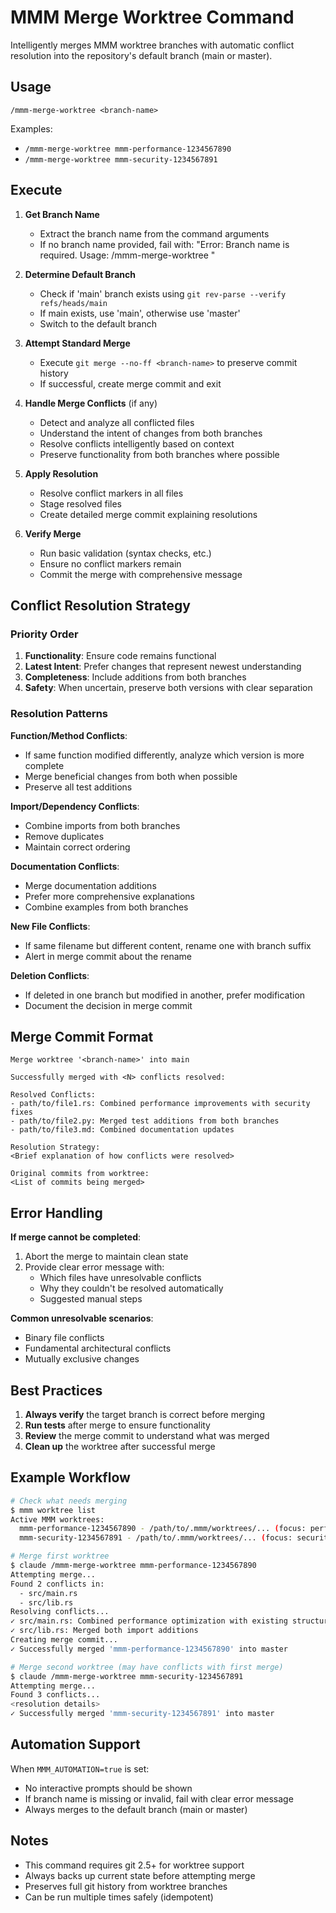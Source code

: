 # MMM Merge Worktree Command

Intelligently merges MMM worktree branches with automatic conflict resolution into the repository's default branch (main or master).

## Usage

```
/mmm-merge-worktree <branch-name>
```

Examples:
- `/mmm-merge-worktree mmm-performance-1234567890`
- `/mmm-merge-worktree mmm-security-1234567891`

## Execute

1. **Get Branch Name**
   - Extract the branch name from the command arguments
   - If no branch name provided, fail with: "Error: Branch name is required. Usage: /mmm-merge-worktree <branch-name>"

2. **Determine Default Branch**
   - Check if 'main' branch exists using `git rev-parse --verify refs/heads/main`
   - If main exists, use 'main', otherwise use 'master'
   - Switch to the default branch

3. **Attempt Standard Merge**
   - Execute `git merge --no-ff <branch-name>` to preserve commit history
   - If successful, create merge commit and exit

4. **Handle Merge Conflicts** (if any)
   - Detect and analyze all conflicted files
   - Understand the intent of changes from both branches
   - Resolve conflicts intelligently based on context
   - Preserve functionality from both branches where possible

5. **Apply Resolution**
   - Resolve conflict markers in all files
   - Stage resolved files
   - Create detailed merge commit explaining resolutions

6. **Verify Merge**
   - Run basic validation (syntax checks, etc.)
   - Ensure no conflict markers remain
   - Commit the merge with comprehensive message

## Conflict Resolution Strategy

### Priority Order
1. **Functionality**: Ensure code remains functional
2. **Latest Intent**: Prefer changes that represent newest understanding
3. **Completeness**: Include additions from both branches
4. **Safety**: When uncertain, preserve both versions with clear separation

### Resolution Patterns

**Function/Method Conflicts**:
- If same function modified differently, analyze which version is more complete
- Merge beneficial changes from both when possible
- Preserve all test additions

**Import/Dependency Conflicts**:
- Combine imports from both branches
- Remove duplicates
- Maintain correct ordering

**Documentation Conflicts**:
- Merge documentation additions
- Prefer more comprehensive explanations
- Combine examples from both branches

**New File Conflicts**:
- If same filename but different content, rename one with branch suffix
- Alert in merge commit about the rename

**Deletion Conflicts**:
- If deleted in one branch but modified in another, prefer modification
- Document the decision in merge commit

## Merge Commit Format

```
Merge worktree '<branch-name>' into main

Successfully merged with <N> conflicts resolved:

Resolved Conflicts:
- path/to/file1.rs: Combined performance improvements with security fixes
- path/to/file2.py: Merged test additions from both branches
- path/to/file3.md: Combined documentation updates

Resolution Strategy:
<Brief explanation of how conflicts were resolved>

Original commits from worktree:
<List of commits being merged>
```

## Error Handling

**If merge cannot be completed**:
1. Abort the merge to maintain clean state
2. Provide clear error message with:
   - Which files have unresolvable conflicts
   - Why they couldn't be resolved automatically
   - Suggested manual steps

**Common unresolvable scenarios**:
- Binary file conflicts
- Fundamental architectural conflicts
- Mutually exclusive changes

## Best Practices

1. **Always verify** the target branch is correct before merging
2. **Run tests** after merge to ensure functionality
3. **Review** the merge commit to understand what was merged
4. **Clean up** the worktree after successful merge

## Example Workflow

```bash
# Check what needs merging
$ mmm worktree list
Active MMM worktrees:
  mmm-performance-1234567890 - /path/to/.mmm/worktrees/... (focus: performance)
  mmm-security-1234567891 - /path/to/.mmm/worktrees/... (focus: security)

# Merge first worktree
$ claude /mmm-merge-worktree mmm-performance-1234567890
Attempting merge...
Found 2 conflicts in:
  - src/main.rs
  - src/lib.rs
Resolving conflicts...
✓ src/main.rs: Combined performance optimization with existing structure
✓ src/lib.rs: Merged both import additions
Creating merge commit...
✓ Successfully merged 'mmm-performance-1234567890' into master

# Merge second worktree (may have conflicts with first merge)
$ claude /mmm-merge-worktree mmm-security-1234567891
Attempting merge...
Found 3 conflicts...
<resolution details>
✓ Successfully merged 'mmm-security-1234567891' into master
```

## Automation Support

When `MMM_AUTOMATION=true` is set:
- No interactive prompts should be shown
- If branch name is missing or invalid, fail with clear error message
- Always merges to the default branch (main or master)

## Notes

- This command requires git 2.5+ for worktree support
- Always backs up current state before attempting merge
- Preserves full git history from worktree branches
- Can be run multiple times safely (idempotent)